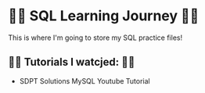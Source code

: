# 👩‍💻 SQL Learning Journey 👩‍💻

This is where I'm going to store my SQL practice files!

## 👩‍💻 Tutorials I watcjed: 👩‍💻
* SDPT Solutions MySQL Youtube Tutorial
